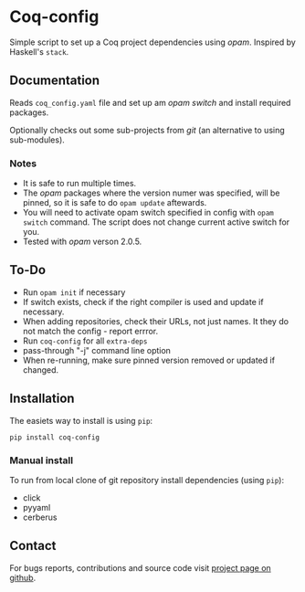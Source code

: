 # Coq-config

Simple script to set up a Coq project dependencies using *opam*.
Inspired by Haskell's `stack`.

## Documentation

Reads `coq_config.yaml` file and set up am *opam* *switch* and install
required packages.

Optionally checks out some sub-projects from *git* (an alternative
to using sub-modules).

### Notes

-   It is safe to run multiple times.
-   The *opam* packages where the version numer was specified, will be
    pinned, so it is safe to do `opam update` aftewards.
-   You will need to activate opam switch specified in config with
    `opam switch` command. The script does not change current active
    switch for you.
-   Tested with *opam* verson 2.0.5.

## To-Do

-   Run `opam init` if necessary
-   If switch exists, check if the right compiler is used and
    update if necessary.
-   When adding repositories, check their URLs, not just names.
    It they do not match the config - report errror.
-   Run `coq-config` for all `extra-deps`
-   pass-through "-j" command line option
-   When re-running, make sure pinned version removed or updated
    if changed.

## Installation

The easiets way to install is using `pip`:

`pip install coq-config`

### Manual install

To run from local clone of git repository install dependencies (using
`pip`):

-   click
-   pyyaml
-   cerberus


## Contact

For bugs reports, contributions and source code visit [project page on
github](https://github.com/vzaliva/coq-config).

